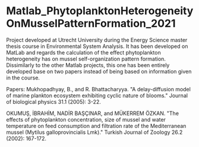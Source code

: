 # Matlab_PhytoplanktonHeterogeneityOnMusselPatternFormation_2021

Project developed at Utrecht University during the Energy Science master thesis course in Environmental System Analysis. 
It has been developed on MatLab and regards the calculation of the effect phytoplankton heterogeneity has on mussel self-organization pattern formation.
Dissimilarly to the other Matlab projects, this one has been entirely developed base on two papers instead of being based on information given in the course.

Papers:
Mukhopadhyay, B., and R. Bhattacharyya. "A delay-diffusion model of marine plankton ecosystem exhibiting cyclic nature of blooms." Journal of biological physics 31.1 (2005): 3-22.

OKUMUŞ, İBRAHİM, NADİR BAŞÇINAR, and MÜKERREM ÖZKAN. "The effects of phytoplankton concentration, size of mussel and water temperature on feed consumption and filtration rate of the Mediterranean mussel (Mytilus galloprovincialis Lmk)." Turkish Journal of Zoology 26.2 (2002): 167-172.
